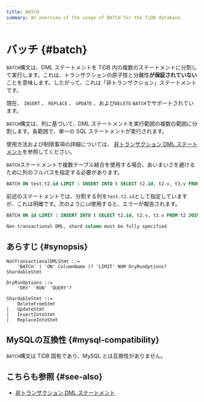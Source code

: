 ```yaml
---
title: BATCH
summary: An overview of the usage of BATCH for the TiDB database.
---
```


# バッチ {#batch}

`BATCH`構文は、DML ステートメントを TiDB 内の複数のステートメントに分割して実行します。これは、トランザクションの原子性と分離性**が保証されていない**ことを意味します。したがって、これは「非トランザクション」ステートメントです。

現在、 `INSERT` 、 `REPLACE` 、 `UPDATE` 、および`DELETE` `BATCH`でサポートされています。

`BATCH`構文は、列に基づいて、DML ステートメントを実行範囲の複数の範囲に分割します。各範囲で、単一の SQL ステートメントが実行されます。

使用方法および制限事項の詳細については、 [<a href="/non-transactional-dml.md">非トランザクション DML ステートメント</a>](/non-transactional-dml.md)を参照してください。

`BATCH`ステートメントで複数テーブル結合を使用する場合、あいまいさを避けるために列のフルパスを指定する必要があります。

```sql
BATCH ON test.t2.id LIMIT 1 INSERT INTO t SELECT t2.id, t2.v, t3.v FROM t2 JOIN t3 ON t2.k = t3.k;
```

前述のステートメントでは、分割する列を`test.t2.id`として指定していますが、これは明確です。次のように`id`使用すると、エラーが報告されます。

```sql
BATCH ON id LIMIT 1 INSERT INTO t SELECT t2.id, t2.v, t3.v FROM t2 JOIN t3 ON t2.k = t3.k;

Non-transactional DML, shard column must be fully specified
```

## あらすじ {#synopsis}

```ebnf+diagram
NonTransactionalDMLStmt ::=
    'BATCH' ( 'ON' ColumnName )? 'LIMIT' NUM DryRunOptions? ShardableStmt

DryRunOptions ::=
    'DRY' 'RUN' 'QUERY'?

ShardableStmt ::=
    DeleteFromStmt
|   UpdateStmt
|   InsertIntoStmt
|   ReplaceIntoStmt
```

## MySQLの互換性 {#mysql-compatibility}

`BATCH`構文は TiDB 固有であり、MySQL とは互換性がありません。

## こちらも参照 {#see-also}

-   [<a href="/non-transactional-dml.md">非トランザクション DML ステートメント</a>](/non-transactional-dml.md)
